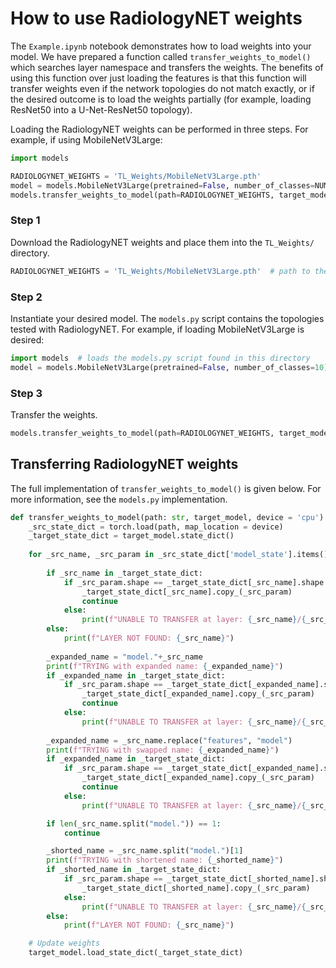 # How to use RadiologyNET weights

The `Example.ipynb` notebook demonstrates how to load weights into your model.
We have prepared a function called `transfer_weights_to_model()` which searches layer namespace and transfers the weights. The benefits of using this function over just loading the features is that this function will transfer weights even if the network topologies do not match exactly, or if the desired outcome is to load the weights partially (for example, loading ResNet50 into a U-Net-ResNet50 topology).


Loading the RadiologyNET weights can be performed in three steps. For example, if using MobileNetV3Large:

```python
import models

RADIOLOGYNET_WEIGHTS = 'TL_Weights/MobileNetV3Large.pth'
model = models.MobileNetV3Large(pretrained=False, number_of_classes=NUM_CLASSES)
models.transfer_weights_to_model(path=RADIOLOGYNET_WEIGHTS, target_model=model, device='cpu')
```

### Step 1
Download the RadiologyNET weights and place them into the `TL_Weights/` directory.
```python
RADIOLOGYNET_WEIGHTS = 'TL_Weights/MobileNetV3Large.pth'  # path to the downloaded RadiologyNET weights
```

### Step 2
Instantiate your desired model. The `models.py` script contains the topologies tested with RadiologyNET. For example, if loading MobileNetV3Large is desired:

```python
import models  # loads the models.py script found in this directory
model = models.MobileNetV3Large(pretrained=False, number_of_classes=10)  # instantiate MobileNetV3Large from the implementation in models.py
```

### Step 3
Transfer the weights.

```python
models.transfer_weights_to_model(path=RADIOLOGYNET_WEIGHTS, target_model=model, device='cpu')
```

## Transferring RadiologyNET weights

The full implementation of `transfer_weights_to_model()` is given below. For more information, see the `models.py` implementation.


```python
def transfer_weights_to_model(path: str, target_model, device = 'cpu'):
    _src_state_dict = torch.load(path, map_location = device)
    _target_state_dict = target_model.state_dict()
    
    for _src_name, _src_param in _src_state_dict['model_state'].items():
        
        if _src_name in _target_state_dict:
            if _src_param.shape == _target_state_dict[_src_name].shape:
                _target_state_dict[_src_name].copy_(_src_param)
                continue
            else:
                print(f"UNABLE TO TRANSFER at layer: {_src_name}/{_src_param.shape}")
        else:
            print(f"LAYER NOT FOUND: {_src_name}")
        
        _expanded_name = "model."+_src_name
        print(f"TRYING with expanded name: {_expanded_name}")
        if _expanded_name in _target_state_dict:
            if _src_param.shape == _target_state_dict[_expanded_name].shape:
                _target_state_dict[_expanded_name].copy_(_src_param)
                continue
            else:
                print(f"UNABLE TO TRANSFER at layer: {_src_name}/{_src_param.shape}")
        
        _expanded_name = _src_name.replace("features", "model")
        print(f"TRYING with swapped name: {_expanded_name}")
        if _expanded_name in _target_state_dict:
            if _src_param.shape == _target_state_dict[_expanded_name].shape:
                _target_state_dict[_expanded_name].copy_(_src_param)
                continue
            else:
                print(f"UNABLE TO TRANSFER at layer: {_src_name}/{_src_param.shape}")

        if len(_src_name.split("model.")) == 1:
            continue

        _shorted_name = _src_name.split("model.")[1]
        print(f"TRYING with shortened name: {_shorted_name}")
        if _shorted_name in _target_state_dict:
            if _src_param.shape == _target_state_dict[_shorted_name].shape:
                _target_state_dict[_shorted_name].copy_(_src_param)
            else:
                print(f"UNABLE TO TRANSFER at layer: {_src_name}/{_src_param.shape}")
        else:
            print(f"LAYER NOT FOUND: {_src_name}")

    # Update weights
    target_model.load_state_dict(_target_state_dict)

```
